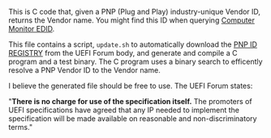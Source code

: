 
This is C code that, given a PNP (Plug and Play) industry-unique Vendor ID, returns
the Vendor name. You might find this ID when querying
[Computer Monitor EDID](https://en.wikipedia.org/wiki/Extended_Display_Identification_Data).

This file contains a script, `update.sh` to automatically download the
[PNP ID REGISTRY](http://www.uefi.org/pnp_id_list) from the UEFI Forum body,
and generate and compile a C program and a test binary. The C program uses
a binary search to efficently resolve a PNP Vendor ID to the Vendor name.

I believe the generated file should be free to use. The UEFI Forum states:

"**There is no charge for use of the specification itself.** The promoters of UEFI
specifications have agreed that any IP needed to implement the specification
will be made available on reasonable and non-discriminatory terms."


